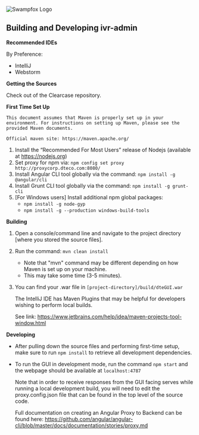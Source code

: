 ![Swampfox Logo](http://swampfoxinc.com/images/logo.gif)
## Building and Developing ivr-admin

**Recommended IDEs**

By Preference:
  + IntelliJ
  + Webstorm

**Getting the Sources**

Check out of the Clearcase repository.

**First Time Set Up**

    This document assumes that Maven is properly set up in your environment. For instructions on setting up Maven, please see the provided Maven documents.
    
    Official maven site: https://maven.apache.org/

1. Install the “Recommended For Most Users” release of Nodejs (available at https://nodejs.org)
2. Set proxy for npm via: `npm config set proxy http://proxycorp.dteco.com:8080/`
3. Install Angular CLI tool globally via the command: `npm install -g @angular/cli`
4. Install Grunt CLI tool globally via the command: `npm install -g grunt-cli`
5. [For Windows users] Install additional npm global packages: 
    + `npm install -g node-gyp`
    + `npm install -g --production windows-build-tools`

**Building**
1. Open a console/command line and navigate to the project directory [where you stored the source files].
2. Run the command: `mvn clean install`
    + Note that "mvn" command may be different depending on how Maven is set up on your machine.
    + This may take some time (3-5 minutes).
3. You can find your .war file in `[project-directory]/build/dteGUI.war`

     
     The IntelliJ IDE has Maven Plugins that may be helpful for developers wishing to perform local builds.
     
     See link: https://www.jetbrains.com/help/idea/maven-projects-tool-window.html

**Developing**
+ After pulling down the source files and performing first-time setup, make sure to run `npm install` to retrieve all development dependencies.
+ To run the GUI in development mode, run the command `npm start` and the webpage should be available at `localhost:4787`


    Note that in order to receive responses from the GUI facing serves while running a local development build, you will need to edit the proxy.config.json file that can be found in the top level of the source code.
          
    Full documentation on creating an Angular Proxy to Backend can be found here: https://github.com/angular/angular-cli/blob/master/docs/documentation/stories/proxy.md
